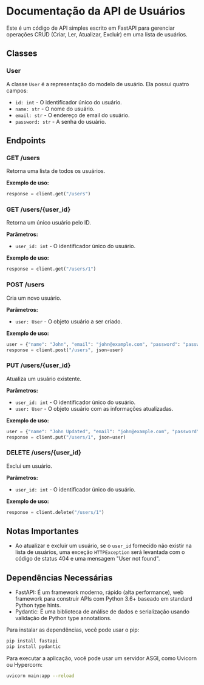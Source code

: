 # Documentação da API de Usuários

Este é um código de API simples escrito em FastAPI para gerenciar operações CRUD (Criar, Ler, Atualizar, Excluir) em uma lista de usuários.

## Classes

### User

A classe `User` é a representação do modelo de usuário. Ela possui quatro campos:

- `id: int` - O identificador único do usuário.
- `name: str` - O nome do usuário.
- `email: str` - O endereço de email do usuário.
- `password: str` - A senha do usuário.

## Endpoints

### GET /users

Retorna uma lista de todos os usuários.

**Exemplo de uso:**

```python
response = client.get("/users")
```

### GET /users/{user_id}

Retorna um único usuário pelo ID.

**Parâmetros:**

- `user_id: int` - O identificador único do usuário.

**Exemplo de uso:**

```python
response = client.get("/users/1")
```

### POST /users

Cria um novo usuário.

**Parâmetros:**

- `user: User` - O objeto usuário a ser criado.

**Exemplo de uso:**

```python
user = {"name": "John", "email": "john@example.com", "password": "password123"}
response = client.post("/users", json=user)
```

### PUT /users/{user_id}

Atualiza um usuário existente.

**Parâmetros:**

- `user_id: int` - O identificador único do usuário.
- `user: User` - O objeto usuário com as informações atualizadas.

**Exemplo de uso:**

```python
user = {"name": "John Updated", "email": "john@example.com", "password": "password123"}
response = client.put("/users/1", json=user)
```

### DELETE /users/{user_id}

Exclui um usuário.

**Parâmetros:**

- `user_id: int` - O identificador único do usuário.

**Exemplo de uso:**

```python
response = client.delete("/users/1")
```

## Notas Importantes

- Ao atualizar e excluir um usuário, se o `user_id` fornecido não existir na lista de usuários, uma exceção `HTTPException` será levantada com o código de status 404 e uma mensagem "User not found".

## Dependências Necessárias

- FastAPI: É um framework moderno, rápido (alta performance), web framework para construir APIs com Python 3.6+ baseado em standard Python type hints.
- Pydantic: É uma biblioteca de análise de dados e serialização usando validação de Python type annotations.

Para instalar as dependências, você pode usar o pip:

```bash
pip install fastapi
pip install pydantic
```

Para executar a aplicação, você pode usar um servidor ASGI, como Uvicorn ou Hypercorn:

```bash
uvicorn main:app --reload
```